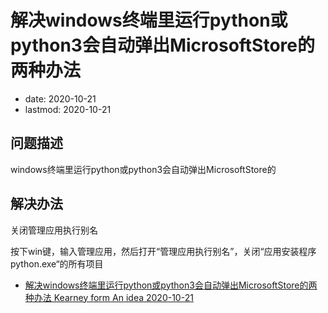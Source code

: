 # 解决windows终端里运行python或python3会自动弹出MicrosoftStore的两种办法
- date: 2020-10-21
- lastmod: 2020-10-21

## 问题描述

windows终端里运行python或python3会自动弹出MicrosoftStore的

## 解决办法

关闭管理应用执行别名

按下win键，输入管理应用，然后打开“管理应用执行别名”，关闭“应用安装程序 python.exe“的所有项目

- [解决windows终端里运行python或python3会自动弹出MicrosoftStore的两种办法 Kearney form An idea  2020-10-21](https://blog.csdn.net/weixin_43031092/article/details/109196437)